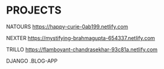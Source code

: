 # PROJECTS

NATOURS
https://happy-curie-0ab199.netlify.com

NEXTER
https://mystifying-brahmagupta-654337.netlify.com

TRILLO
https://flamboyant-chandrasekhar-93c81a.netlify.com

DJANGO
.BLOG-APP
